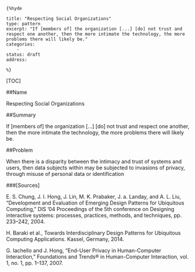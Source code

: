     {%hyde

    title: "Respecting Social Organizations"
    type: pattern
    excerpt: "If [members of] the organization [...] [do] not trust and respect one another, then the more intimate the technology, the more problems there will likely be."
    categories:
        - 
    status: draft
    address:

    %}

[TOC]


##Name
<!--Primary name the pattern is known by.-->

Respecting Social Organizations

<!--###[Also Known As]-->
<!-- All other names the pattern is known by.-->



##Summary
<!-- One short paragraph summarising the pattern.-->

If [members of] the organization [...] [do] not trust and respect one another, then the more intimate the technology, the more problems there will likely be.

<!--##Context-->
<!-- The situations in which the pattern may apply.-->



##Problem
<!-- The problem a pattern addresses, including a list of forces describing why a problem might be difficult to solve.-->

When there is a disparity between the intimacy and trust of systems and users, then data subjects within may be subjected to invasions of privacy, through misuse of personal data or identification

<!--##Solution-->
<!-- A concise description of how the pattern addresses the problem.-->



<!--###[Structure]-->
<!--A detailed specification of the structural aspects of the pattern. A class diagram if applicable.-->



<!--###[Implementation]-->
<!--Guidelines for implementing the pattern; code fragments; suggested PETS; policy fragments.-->



<!--##Consequences-->
<!--The advantages (benefits) and disadvantages (liabilities) of applying the pattern.-->



<!--###[Constraints]-->
<!-- limitations as a consequence of applying the pattern.-->



<!--##Examples-->
<!--Motivational example to see how the pattern is applied.-->



<!--###[Known Uses]-->
<!-- Pointers to various applications of the pattern.-->



<!--##See Also-->
<!-- Any pointers to relevant information, not contained in the subfields below.-->



<!--###[Related Patterns]-->
<!-- Supporting and conflicting patterns-->



###[Sources]
<!-- References to the original source of the pattern.-->

E. S. Chung, J. I. Hong, J. Lin, M. K. Prabaker, J. a. Landay, and A. L. Liu, “Development and Evaluation of Emerging Design Patterns for Ubiquitous Computing,” DIS ’04 Proceedings of the 5th conference on Designing interactive systems: processes, practices, methods, and techniques, pp. 233–242, 2004.

H. Baraki et al., Towards Interdisciplinary Design Patterns for Ubiquitous Computing Applications. Kassel, Germany, 2014.

G. Iachello and J. Hong, “End-User Privacy in Human-Computer Interaction,” Foundations and Trends® in Human-Computer Interaction, vol. 1, no. 1, pp. 1–137, 2007.

<!--##General Comments-->
<!-- Separate discussion on the pattern.-->



<!--##Categories-->
<!-- Placeholder for future agreed upon categories as per collaboration's evaluation.-->

<!--##Tags-->
<!-- User definable descriptors for additional correlation.-->




